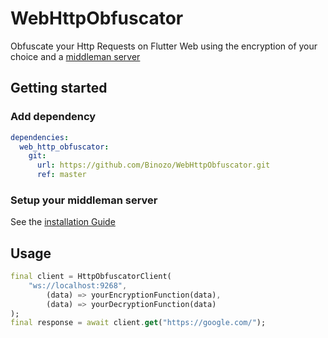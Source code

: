 # WebHttpObfuscator
Obfuscate your Http Requests on Flutter Web using the encryption of your choice and a [middleman server](https://github.com/Binozo/WebHttpObfuscator-Server)

## Getting started

### Add dependency

```yaml
dependencies:
  web_http_obfuscator:
    git:
      url: https://github.com/Binozo/WebHttpObfuscator.git
      ref: master
```

### Setup your middleman server
See the [installation Guide](https://github.com/Binozo/WebHttpObfuscator-Server)

## Usage

```dart
final client = HttpObfuscatorClient(
    "ws://localhost:9268",
        (data) => yourEncryptionFunction(data),
        (data) => yourDecryptionFunction(data)
);
final response = await client.get("https://google.com/");
```
